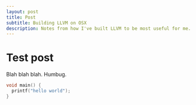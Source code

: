 ```yaml
---
layout: post
title: Post
subtitle: Building LLVM on OSX
description: Notes from how I've built LLVM to be most useful for me.
---
```


# Test post

Blah blah blah. Humbug.

```cpp
void main() {
  printf("hello world");
}
```

